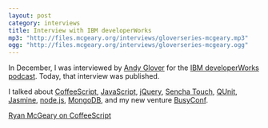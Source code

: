 ```yaml
---
layout: post
category: interviews
title: Interview with IBM developerWorks
mp3: "http://files.mcgeary.org/interviews/gloverseries-mcgeary.mp3"
ogg: "http://files.mcgeary.org/interviews/gloverseries-mcgeary.ogg"
---
```

In December, I was interviewed by [Andy Glover](http://thediscoblog.com/) for
the [IBM developerWorks podcast](http://lifeofthefreelancer.com/).  Today, that
interview was published.

I talked about [CoffeeScript](http://jashkenas.github.com/coffee-script/),
[JavaScript](http://www.amazon.com/gp/product/0596517742?ie=UTF8&tag=rmm5t-20&linkCode=as2&camp=1789&creative=390957&creativeASIN=0596517742),
[jQuery](http://jquery.com/),
[Sencha Touch](http://www.sencha.com/products/touch/),
[QUnit](http://docs.jquery.com/Qunit),
[Jasmine](http://pivotal.github.com/jasmine/), [node.js](http://nodejs.org/),
[MongoDB](http://www.mongodb.org/), and my new venture
[BusyConf](http://busyconf.com/).

[Ryan McGeary on CoffeeScript](http://www.ibm.com/developerworks/java/library/j-gloverpodcast2/index.html#mcgeary)
